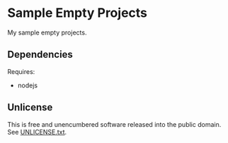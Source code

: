 # Sample Empty Projects

My sample empty projects.

## Dependencies

Requires:
- nodejs

## Unlicense

This is free and unencumbered software released into the public domain. See [UNLICENSE.txt](./UNLICENSE.txt).
